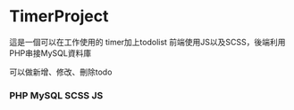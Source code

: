 # TimerProject

這是一個可以在工作使用的 timer加上todolist
前端使用JS以及SCSS，後端利用PHP串接MySQL資料庫

可以做新增、修改、刪除todo
### PHP MySQL SCSS JS 
